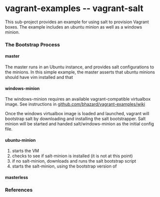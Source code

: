 vagrant-examples -- vagrant-salt
===================================

This sub-project provides an example for using salt to provision Vagrant boxes.  The example includes an ubuntu minion as well as a windows minion.

### The Bootstrap Process

#### master

The master runs in an Ubuntu instance, and provides salt configurations to the
minions.  In this simple example, the master asserts that ubuntu minions should have
vim installed and that 

#### windows-minion

The windows-minion requires an available vagrant-compatible virtualbox image.  See
instructions in [github.com/bhazard/vagrant-examples/wiki](https://github.com/bhazard/vagrant-examples/wiki/Creating-a-Windows-Server-2012-Virtualbox-Image-for-Vagrant)

Once the windows virtualbox image is loaded and launched, vagrant will bootstrap
salt by downloading and installing the salt bootstrapper.  Salt minion will be
started and handed salt/windows-minion as the initial config file.  

#### ubuntu-minion

1. starts the VM
2. checks to see if salt-minion is installed (it is not at this point)
3. if no salt-minion, downloads and runs the salt bootstrap script
4. starts the salt-minion, using the bootstrap version of 

#### masterless

### References

